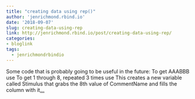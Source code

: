 ```yaml
---
title: "creating data using rep()"
author: 'jenrichmond.rbind.io'
date: '2018-09-07'
slug: creating-data-using-rep
link: http://jenrichmond.rbind.io/post/creating-data-using-rep/
categories:
- bloglink
tags:
  - jenrichmondrbindio
---
```


Some code that is probably going to be useful in the future: To get AAABBB use To get 1 through 8, repeated 3 times use This creates a new variable called Stimulus that grabs the 8th value of CommentName and fills the column with it[... <i class="fas fa-external-link-alt"></i>](http://jenrichmond.rbind.io/post/creating-data-using-rep/)

